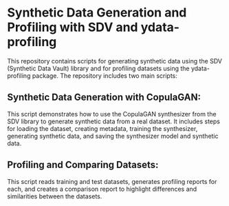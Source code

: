 # Synthetic Data Generation and Profiling with SDV and ydata-profiling
This repository contains scripts for generating synthetic data using the SDV (Synthetic Data Vault) library and for profiling datasets using the ydata-profiling package. The repository includes two main scripts:

## Synthetic Data Generation with CopulaGAN: 
This script demonstrates how to use the CopulaGAN synthesizer from the SDV library to generate synthetic data from a real dataset. It includes steps for loading the dataset, creating metadata, training the synthesizer, generating synthetic data, and saving the synthesizer model and synthetic data.

## Profiling and Comparing Datasets: 
This script reads training and test datasets, generates profiling reports for each, and creates a comparison report to highlight differences and similarities between the datasets.

